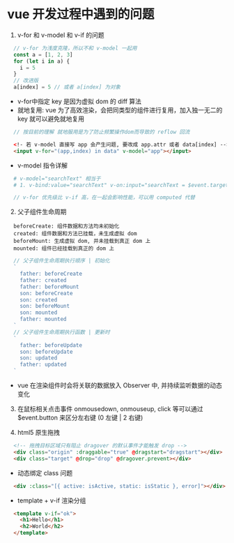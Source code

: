 # vue 开发过程中遇到的问题

1. v-for 和 v-model 和 v-if 的问题

```js
  // v-for 为浅度克隆，所以不和 v-model 一起用
  const a = [1, 2, 3]
  for (let i in a) {
    i = 5
  }
  // 改进版
  a[index] = 5 // 或者 a[index] 为对象
```

* v-for中指定 key 是因为虚拟 dom 的 diff 算法
* 就地复用: vue 为了高效渲染，会把同类型的组件进行复用，加入独一无二的 key 就可以避免就地复用
```js
  // 按目前的理解 就地服用是为了防止频繁操作dom而导致的 reflow 回流
```

```html
  <!- 若 v-model 直接写 app 会产生问题, 要改成 app.attr 或者 data[index] -->
  <input v-for="(app,index) in data" v-model="app"></input>
```

* v-model 指令详解

```bash
  # v-model="searchText" 相当于
  # 1. v-bind:value="searchText" v-on:input="searchText = $event.target.value
```

```js
  // v-for 优先级比 v-if 高，在一起会影响性能，可以用 computed 代替
```

2. 父子组件生命周期

```
  beforeCreate: 组件数据和方法均未初始化
  created: 组件数据和方法已挂载，未生成虚拟 dom
  beforeMount: 生成虚拟 dom, 并未挂载到真正 dom 上
  mounted: 组件已经挂载到真正的 dom 上
```

```js
  // 父子组件生命周期执行顺序 | 初始化
  `
    father: beforeCreate 
    father: created 
    father: beforeMount 
    son: beforeCreate
    son: created
    son: beforeMount
    son: mounted
    father: mounted
  `
  // 父子组件生命周期执行函数 | 更新时
  `
    father: beforeUpdate
    son: beforeUpdate
    son: updated
    father: updated
  `
```

* vue 在渲染组件时会将关联的数据放入 Observer 中, 并持续监听数据的动态变化

3. 在鼠标相关点击事件 onmousedown, onmouseup, click 等可以通过 $event.button 来区分左右键 (0 左键 | 2 右键)

4. html5 原生拖拽

```html
  <!-- 拖拽目标区域只有阻止 dragover 的默认事件才能触发 drop -->
  <div class="origin" :draggable="true" @dragstart="dragstart"></div>
  <div class="target" @drop="drop" @dragover.prevent></div>
```

* 动态绑定 class 问题

```html
  <div :class="[{ active: isActive, static: isStatic }, error]"></div>
```

* template + v-if 渲染分组

```html
  <template v-if="ok">
    <h1>Hello</h1>
    <h2>World</h2>
  </template>
```